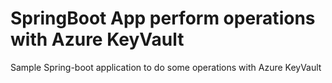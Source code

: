 # SpringBoot App perform operations with Azure KeyVault

Sample Spring-boot application to do some operations with Azure KeyVault
